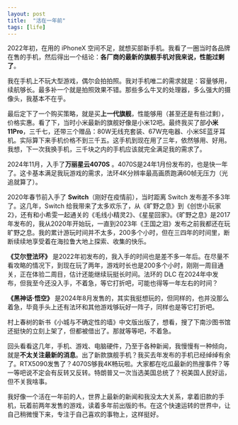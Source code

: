 ```yaml
---
layout: post
title:  "活在一年前"
tags: [life]
---
```


2022年初，在用的 iPhoneX 空间不足，就想买部新手机。我看了一圈当时各品牌在售的手机，然后得出一个结论：**各厂商的最新的旗舰手机对我来说，性能过剩了**。

我在手机上不玩大型游戏，偶尔会拍拍照。我对手机唯二的需求就是：容量够用，续航够长。最多补一个就是拍照效果不错。那些多么牛叉的处理器，多么强大的摄像头，我基本不在乎。

最后定下了一个购买策略，就是买**上一代旗舰**，性能够用（甚至还是有些过剩），价格实惠。看了下，当时小米最新的旗舰好像是小米12吧。最终我买了部**小米11Pro**，三千七，还带三个赠品：80W无线充套装、67W充电器、小米SE蓝牙耳机。实际算下来手机价格不到三千五。这手机到现在用了三年，依然够用、好用。我想，下一次我换手机，三千块之内的手机应该就完全满足我的需求了。

<!--more-->

2024年11月，入手了**万丽星云4070S** 。4070S是24年1月份发布的，也是快一年了。这卡基本满足我玩游戏的需求，法环4K分辨率最高画质跑满60帧无压力（光追就算了）。

2020年春节前入手了 **Switch**（刚好在疫情前），当时距离 Switch 发布差不多3年了。这几年，Switch 给我带来了太多欢乐了，从《旷野之息》到《创世小玩家2》，还有和小希雯一起通关的《毛线小精灵2》、《星星回家》。《旷野之息》是2017年发布的，我从2020年开始玩，一直到2023年《王国之泪》发布之前我都还在玩旷野之息。我的累计游玩时间并不太多，200多个小时，但在三四年的时间里，断断续续地享受着在海拉鲁大地上探索、收集的快乐。

**《艾尔登法环》** 是2022年初发布的，我入手的时间也是差不多一年后。在尽量不看攻略的情况下，到现在玩了两年，游戏时长也是200多个小时，刚刚一周目通关，正在体验二周目，估计还能继续玩挺长时间。法环的 DLC 在2024年中发布，但我至今还没入手，不着急，等它打折吧，可能也得等一年左右的时间？

**《黑神话·悟空》** 是2024年8月发售的，其实我挺想玩的，但同样的，也并没那么着急，毕竟手头上还有法环和其他游戏够玩好一阵子，同样也是等它打折吧。

村上春树的新书《小城与不确定性的墙》中文版出版了，想看，搜了下南沙图书馆还挺快的立刻上架了，但都被借出了。那就等等吧，不着急。

回头看看这几年，手机、游戏、电脑硬件，乃至于各种新闻，我慢慢有一种倾向，就是**不太关注最新的消息**。出了新款旗舰手机？我买去年发布的手机已经绰绰有余了。RTX5090发售了？4070S够我4K畅玩啦。大家都在吃瓜最新的热搜事件？等一等吧说不定会有反转又反转。特朗普又一次当选美国总统了？祝美国人民好运，但不关我啥事。

我好像一个活在一年前的人，世界上最新的新闻和我没太大关系，拿着旧款的手机，玩着前两年发售的游戏，读着多年前出版的书。在这个快速运转的世界中，让自己稍微慢下来，专注于自己喜欢的事物上，这样挺好。


